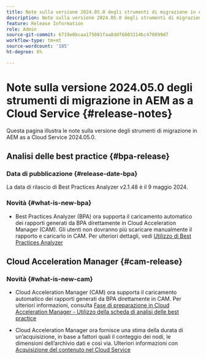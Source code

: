 ```yaml
---
title: Note sulla versione 2024.05.0 degli strumenti di migrazione in AEM as a Cloud Service
description: Note sulla versione 2024.05.0 degli strumenti di migrazione in AEM as a Cloud Service
feature: Release Information
role: Admin
source-git-commit: 6719e0bcaa175081faa8ddf6803314bc478099d7
workflow-type: tm+mt
source-wordcount: '185'
ht-degree: 6%

---
```


# Note sulla versione 2024.05.0 degli strumenti di migrazione in AEM as a Cloud Service {#release-notes}

Questa pagina illustra le note sulla versione degli strumenti di migrazione in AEM as a Cloud Service 2024.05.0.

## Analisi delle best practice {#bpa-release}

### Data di pubblicazione {#release-date-bpa}

La data di rilascio di Best Practices Analyzer v2.1.48 è il 9 maggio 2024.

### Novità {#what-is-new-bpa}

* Best Practices Analyzer (BPA) ora supporta il caricamento automatico dei rapporti generati da BPA direttamente in Cloud Acceleration Manager (CAM). Gli utenti non dovranno più scaricare manualmente il rapporto e caricarlo in CAM. Per ulteriori dettagli, vedi [Utilizzo di Best Practices Analyzer](/help/journey-migration/best-practices-analyzer/using-best-practices-analyzer.md)

## Cloud Acceleration Manager {#cam-release}

### Novità {#what-is-new-cam}

* Cloud Acceleration Manager (CAM) ora supporta il caricamento automatico dei rapporti generati da BPA direttamente in CAM. Per ulteriori informazioni, consulta [Fase di preparazione in Cloud Acceleration Manager - Utilizzo della scheda di analisi delle best practice](/help/journey-migration/cloud-acceleration-manager/using-cam/cam-readiness-phase.md#best-practices-analysis)

* Cloud Acceleration Manager ora fornisce una stima della durata di un’acquisizione, in base a fattori quali il conteggio dei nodi, le dimensioni dell’archivio dati e così via. Ulteriori informazioni con [Acquisizione del contenuto nel Cloud Service](/help/journey-migration/content-transfer-tool/using-content-transfer-tool/ingesting-content.md)
